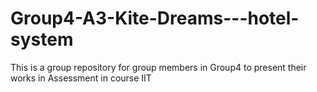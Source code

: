 # Group4-A3-Kite-Dreams---hotel-system
This is a group repository for group members in Group4 to present their works in Assessment in course IIT
